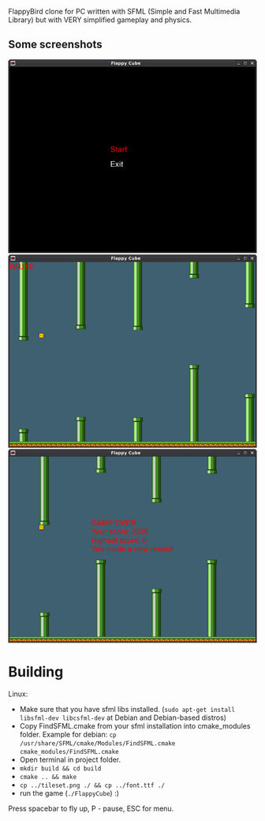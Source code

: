 FlappyBird clone for PC written with SFML (Simple and Fast Multimedia Library) but with VERY simplified gameplay and physics.

## Some screenshots

![Main menu](screen0.png?raw=true "Main menu")
![Gameplay](screen1.png?raw=true "Gameplay")
![End screen](screen2.png?raw=true "End screen")

# Building

Linux:

* Make sure that you have sfml libs installed. (`sudo apt-get install libsfml-dev libcsfml-dev` at Debian and Debian-based distros)
* Copy FindSFML.cmake from your sfml installation into cmake_modules folder. Example for debian: `cp /usr/share/SFML/cmake/Modules/FindSFML.cmake cmake_modules/FindSFML.cmake`
* Open terminal in project folder.
* `mkdir build && cd build`
* `cmake .. && make`
* `cp ../tileset.png ./ && cp ../font.ttf ./`
* run the game (`./FlappyCube`) :) 

Press spacebar to fly up, P - pause, ESC for menu.

